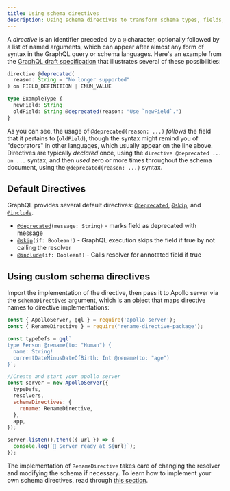 ```yaml
---
title: Using schema directives
description: Using schema directives to transform schema types, fields, and arguments
---
```


A _directive_ is an identifier preceded by a `@` character, optionally followed by a list of named arguments, which can appear after almost any form of syntax in the GraphQL query or schema languages. Here's an example from the [GraphQL draft specification](http://facebook.github.io/graphql/draft/#sec-Type-System.Directives) that illustrates several of these possibilities:

```typescript
directive @deprecated(
  reason: String = "No longer supported"
) on FIELD_DEFINITION | ENUM_VALUE

type ExampleType {
  newField: String
  oldField: String @deprecated(reason: "Use `newField`.")
}
```

As you can see, the usage of `@deprecated(reason: ...)` _follows_ the field that it pertains to (`oldField`), though the syntax might remind you of "decorators" in other languages, which usually appear on the line above. Directives are typically _declared_ once, using the `directive @deprecated ... on ...` syntax, and then _used_ zero or more times throughout the schema document, using the `@deprecated(reason: ...)` syntax.

## Default Directives

GraphQL provides several default directives: [`@deprecated`](http://facebook.github.io/graphql/draft/#sec--deprecated), [`@skip`](http://facebook.github.io/graphql/draft/#sec--skip), and [`@include`](http://facebook.github.io/graphql/draft/#sec--include).

  * [`@deprecated`](http://facebook.github.io/graphql/draft/#sec--deprecated)`(message: String)` - marks field as deprecated with message
  * [`@skip`](http://facebook.github.io/graphql/draft/#sec--skip)`(if: Boolean!)` - GraphQL execution skips the field if true by not calling the resolver
  * [`@include`](http://facebook.github.io/graphql/draft/#sec--include)`(if: Boolean!)` - Calls resolver for annotated field if true

## Using custom schema directives

Import the implementation of the directive, then pass it to Apollo server via the `schemaDirectives` argument, which is an object that maps directive names to directive implementations:

```js
const { ApolloServer, gql } = require('apollo-server');
const { RenameDirective } = require('rename-directive-package');

const typeDefs = gql`
type Person @rename(to: "Human") {
  name: String!
  currentDateMinusDateOfBirth: Int @rename(to: "age")
}`;

//Create and start your apollo server
const server = new ApolloServer({
  typeDefs,
  resolvers,
  schemaDirectives: {
    rename: RenameDirective,
  },
  app,
});

server.listen().then(({ url }) => {
  console.log(`🚀 Server ready at ${url}`);
});
```

The implementation of `RenameDirective` takes care of changing the resolver and modifying the schema if necessary. To learn how to implement your own schema directives, read through [this section](./creating-directives.html).
